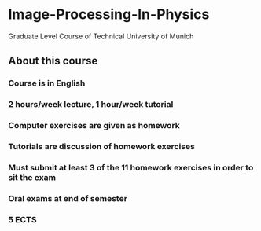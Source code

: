 # Image-Processing-In-Physics
Graduate Level Course of Technical University of Munich
## About this course
### Course is in English
### 2 hours/week lecture, 1 hour/week tutorial
### Computer exercises are given as homework
### Tutorials are discussion of homework exercises
### Must submit at least 3 of the 11 homework exercises in order to sit the exam
### Oral exams at end of semester
### 5 ECTS
